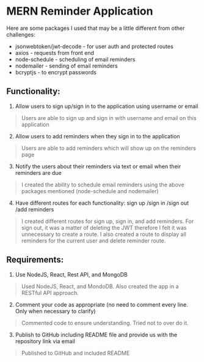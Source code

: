 # MERN Reminder Application

Here are some packages I used that may be a little different from other challenges:
* jsonwebtoken/jwt-decode - for user auth and protected routes
* axios - requests from front end
* node-schedule - scheduling of email reminders
* nodemailer - sending of email reminders
* bcryptjs - to encrypt passwords

## Functionality:
1. Allow users to sign up/sign in to the application using username or email
> Users are able to sign up and sign in with username and email on this application
2. Allow users to add reminders when they sign in to the application
> Users are able to add reminders which will show up on the reminders page
3. Notify the users about their reminders via text or email when their reminders are due
> I created the ability to schedule email reminders using the above packages mentioned (node-schedule and nodemailer)
4. Have different routes for each functionality: sign up /sign in /sign out /add reminders
> I created different routes for sign up, sign in, and add reminders. For sign out, it was a matter of deleting the JWT therefore I felt it was unnecessary to create a route. I also created a route to display all reminders for the current user and delete reminder route.

## Requirements:
1. Use NodeJS, React, Rest API, and MongoDB
> Used NodeJS, React, and MondoDB. Also created the app in a RESTful API approach.
2. Comment your code as appropriate (no need to comment every line. Only when necessary to clarify)
> Commented code to ensure understanding. Tried not to over do it.
3. Publish to GitHub including README file and provide us with the repository link via email
> Published to GitHub and included README